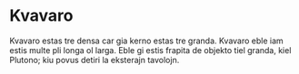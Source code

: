 # Kvavaro

Kvavaro estas tre densa car gia kerno estas tre granda. Kvavaro eble iam estis
multe pli longa ol larga. Eble gi estis frapita de objekto tiel granda, kiel
Plutono; kiu povus detiri la eksterajn tavolojn.
